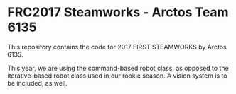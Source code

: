 # FRC2017 Steamworks - Arctos Team 6135


This repository contains the code for 2017 FIRST STEAMWORKS by Arctos 6135.

This year, we are using the command-based robot class, as opposed to the iterative-based robot class used in our rookie season.
A vision system is to be included, as well.
